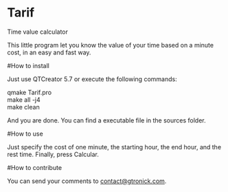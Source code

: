 # Tarif
Time value calculator

This little program let you know the value of your time based on a minute cost, in an easy and fast way. 

#How to install

Just use QTCreator 5.7 or execute the following commands:

 qmake Tarif.pro  
 make all -j4  
 make clean  

And you are done. You can find a executable file in the sources folder. 

#How to use

Just specify the cost of one minute, the starting hour, the end hour, and the rest time. Finally, press Calcular. 

#How to contribute

You can send your comments to contact@gtronick.com. 
